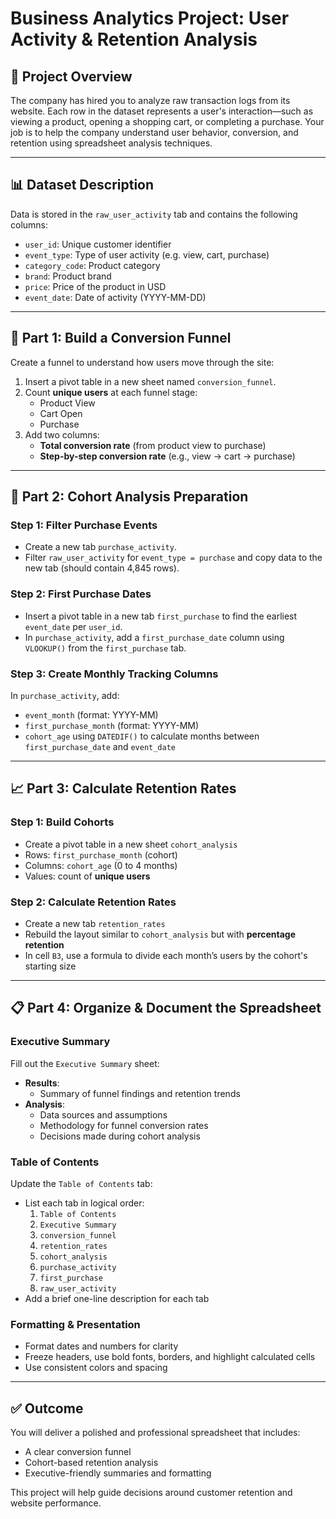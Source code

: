 # Business Analytics Project: User Activity & Retention Analysis

## 🧠 Project Overview

The company has hired you to analyze raw transaction logs from its website. Each row in the dataset represents a user's interaction—such as viewing a product, opening a shopping cart, or completing a purchase. Your job is to help the company understand user behavior, conversion, and retention using spreadsheet analysis techniques.

---

## 📊 Dataset Description

Data is stored in the `raw_user_activity` tab and contains the following columns:

- `user_id`: Unique customer identifier
- `event_type`: Type of user activity (e.g. view, cart, purchase)
- `category_code`: Product category
- `brand`: Product brand
- `price`: Price of the product in USD
- `event_date`: Date of activity (YYYY-MM-DD)

---

## 🧩 Part 1: Build a Conversion Funnel

Create a funnel to understand how users move through the site:

1. Insert a pivot table in a new sheet named `conversion_funnel`.
2. Count **unique users** at each funnel stage: 
   - Product View
   - Cart Open
   - Purchase
3. Add two columns:
   - **Total conversion rate** (from product view to purchase)
   - **Step-by-step conversion rate** (e.g., view → cart → purchase)

---

## 📅 Part 2: Cohort Analysis Preparation

### Step 1: Filter Purchase Events
- Create a new tab `purchase_activity`.
- Filter `raw_user_activity` for `event_type = purchase` and copy data to the new tab (should contain 4,845 rows).

### Step 2: First Purchase Dates
- Insert a pivot table in a new tab `first_purchase` to find the earliest `event_date` per `user_id`.
- In `purchase_activity`, add a `first_purchase_date` column using `VLOOKUP()` from the `first_purchase` tab.

### Step 3: Create Monthly Tracking Columns
In `purchase_activity`, add:

- `event_month` (format: YYYY-MM)
- `first_purchase_month` (format: YYYY-MM)
- `cohort_age` using `DATEDIF()` to calculate months between `first_purchase_date` and `event_date`

---

## 📈 Part 3: Calculate Retention Rates

### Step 1: Build Cohorts
- Create a pivot table in a new sheet `cohort_analysis`
- Rows: `first_purchase_month` (cohort)
- Columns: `cohort_age` (0 to 4 months)
- Values: count of **unique users**

### Step 2: Calculate Retention Rates
- Create a new tab `retention_rates`
- Rebuild the layout similar to `cohort_analysis` but with **percentage retention**
- In cell `B3`, use a formula to divide each month’s users by the cohort's starting size

---

## 📋 Part 4: Organize & Document the Spreadsheet

### Executive Summary
Fill out the `Executive Summary` sheet:
- **Results**:
  - Summary of funnel findings and retention trends
- **Analysis**:
  - Data sources and assumptions
  - Methodology for funnel conversion rates
  - Decisions made during cohort analysis

### Table of Contents
Update the `Table of Contents` tab:
- List each tab in logical order:
  1. `Table of Contents`
  2. `Executive Summary`
  3. `conversion_funnel`
  4. `retention_rates`
  5. `cohort_analysis`
  6. `purchase_activity`
  7. `first_purchase`
  8. `raw_user_activity`
- Add a brief one-line description for each tab

### Formatting & Presentation
- Format dates and numbers for clarity
- Freeze headers, use bold fonts, borders, and highlight calculated cells
- Use consistent colors and spacing

---

## ✅ Outcome

You will deliver a polished and professional spreadsheet that includes:
- A clear conversion funnel
- Cohort-based retention analysis
- Executive-friendly summaries and formatting

This project will help guide decisions around customer retention and website performance.

